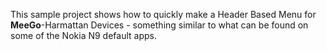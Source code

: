 This sample project shows how to quickly make a Header Based Menu for **MeeGo**-Harmattan Devices - something similar to what can be found on some of the Nokia N9 default apps.